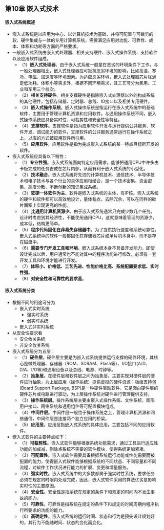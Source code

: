 ## 第10章 嵌入式技术
#### 嵌入式系统概述
- 嵌入式系统是以应用为中心、以计算机技术为基础，并将可配置与可裁剪的软、硬件集成与一体的专用计算机系统，需要满足应用对功能、可靠性、成本、体积和功耗等方面的严格要求。
- 一般嵌入式系统由嵌入式处理器、相关支持硬件、嵌入式操作系统、支持软件以及应用软件组成。
	- （1）**嵌入式处理器**。由于嵌入式系统一般是在恶劣的环境条件下工作，与一般处理器相比，嵌入式处理器应可抵抗恶劣环境的影响，比如高温、寒冷、电磁、加速度等环境因素。为适应恶劣环境，嵌入式处理器芯片除满足低功耗、体积小等需求外，根据不同环境需求，其工艺可分为民用、工业和军用三个档次。
	- （2）**相关支持硬件**。相关支撑硬件是指除嵌入式处理器以外的构成系统的其他硬件，包括存储器、定时器、总线、IO接口以及相关专用硬件。
	- （3）**嵌入式操作系统**。嵌入式操作系统是指运行在嵌入式系统中的基础软件，主要用于管理计算机资源和应用软件。与通用操作系统不同，嵌入式操作系统应具备实时性、可裁剪性和安全性等特征。
	- （4）**支撑软件**。支撑软件是指为应用软件开发与运行提供公共服务、软件开发、调试能力的软件，支撑软件的公共服务通常运行在操作系统之上，以库的方式被应用软件所引用。
	- （5）**应用软件**。应用软件是指为完成嵌入式系统的某一特点目标所开发的软件。
- 嵌入式系统应具备以下特性：
	- （1）**专业性强**。嵌入式系统面向特定应用需求，能够把通用CPU中许多由卡板完成的任务吉成在芯片内部，从而有利于嵌入式系统的小型化。
	- （2）**技术融合**。嵌入式系统将先进的计算机技术、通信技术、半导体技术和电子技术与各个行业的具体应用相结合，是一个技术密集、资金密集、高度分散、不断创新的知识集成系统。
	- （3）**软硬一体软件为主**。软件是嵌入式系统的主体，有IP核。嵌入式系统的硬件和软件都可以高效地设计，量体裁衣，去除冗余，可以在同样的硅片面积上实现更高的性能。
	- （4）**比通用计算机资源少**。由于嵌入式系统通常只完成少数几个任务。设计时考虑到其经济性，不能使用通用CPU，这就意味着管理的资源少，成本低，结构更简单。
	- （5）**程序代码固化在非易失存储器中**。为了提供执行速度和系统可靠性，嵌入式系统中的软件一般都固化在存储器芯片或单片机本身中，而不是存在磁盘中。
	- （6）**需要专门开发工具和环境**。嵌入式系统本身不具备开发能力，即使设计完成以后，用户通常也不能对其中的程序功能进行修改，必须有一套开发工具和环境才能进行开发。
	- （7）**体积小、价格低、工艺先进、性能价格比高、系统配置要求低、实时性强**。
	- （8）**对安全性和可靠性的要求高**。
#### 嵌入式系统分类
- 根据不同的用途可分为
	- 嵌入式实时系统
		- 强实时系统
		- 弱实时系统
	- 嵌入式非实时系统
- 从安全性要求看
	- 安全攸关系统
	- 非安全攸关系统
- 嵌入式系统分为五层：
	- （1）**硬件层**。硬件层主要是为嵌入式系统提供运行支撑的硬件环境，其核心是微处理器、存储器（ROM、SDRAM、Flash等）、I/O接口(A/D、D/A、I/O等)和通用设备以及总线、电源、时钟等。
	- （2）**抽象层**。在硬件层和软件层之间为抽象层，主要实现对硬件层的硬件进行抽象，为上层应用（操作系统）提供虚拟的硬件资源：板级支持包(Board Support Package, BSP)是一种硬件驱动软件，它是面向硬件层的硬件芯片或电路进行驱动，为上层操作系统对硬件进行管理提供支持。
	- （3）**操作系统层**。操作系统层主要由嵌入式操作系统、文件系统、图形用户接口、网络系统和通用组件等可配置模块组成。
	- （4）**中间件层**。中间件层一般位于操作系统之上，管理计算机资源和网络通信，中间件层是连接两个独立应用的桥梁。
	- （5）**应用层**。应用层指嵌入式系统的具体应用，主要包括不同的应用软件。
- 嵌入式软件的主要特点如下：
	- （1）**可裁剪性**。嵌入式软件能够根据系统功能需求，通过工具进行适应性功能的加或减，删除点系统不需要的软件模块，使得系统更加紧凑。
	- （2）**可配置性**。嵌入式软件需要具备根据系统运行功能或性能需要而被配置的能力，使得嵌入式软件能够根据系统的不同状态、不同容量和不同流程，对软件工作状况进行能力的扩展、变更和增量服务。
	- （3）**强实时性**。嵌入式系统中的大多数都属于强实时性系统，要求任务必须在规定的时限内处理完成，因此，嵌入式软件采用的算法优劣是影响实时性的主要原因。
	- （4）**安全性**。安全性是指系统在规定的条件下和规定的时间内不发生事故的能力。
	- （5）**可靠性**。可靠性是指系统在规定的条件下和规定的时间周期内程序执行所要求的功能的能力。
	- （6）**高确定性**。嵌入式系统的运行时间、状态和行为是预先设计规划好的，其行为不能随时间、状态的变化而变化。